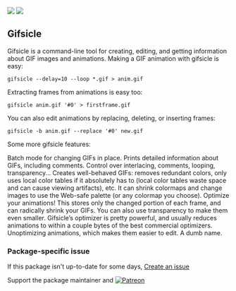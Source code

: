 [![](https://img.shields.io/chocolatey/v/gifsicle?color=green&label=gifsicle)](https://chocolatey.org/packages/gifsicle) [![](https://img.shields.io/chocolatey/dt/gifsicle)](https://chocolatey.org/packages/gifsicle)

## Gifsicle
Gifsicle is a command-line tool for creating, editing, and getting information about GIF images and animations. Making a GIF animation with gifsicle is easy:

```
gifsicle --delay=10 --loop *.gif > anim.gif
```
Extracting frames from animations is easy too:
```
gifsicle anim.gif '#0' > firstframe.gif
```
You can also edit animations by replacing, deleting, or inserting frames:
```
gifsicle -b anim.gif --replace '#0' new.gif
```
Some more gifsicle features:

Batch mode for changing GIFs in place.
Prints detailed information about GIFs, including comments.
Control over interlacing, comments, looping, transparency...
Creates well-behaved GIFs: removes redundant colors, only uses local color tables if it absolutely has to (local color tables waste space and can cause viewing artifacts), etc.
It can shrink colormaps and change images to use the Web-safe palette (or any colormap you choose).
Optimize your animations! This stores only the changed portion of each frame, and can radically shrink your GIFs. You can also use transparency to make them even smaller. Gifsicle’s optimizer is pretty powerful, and usually reduces animations to within a couple bytes of the best commercial optimizers.
Unoptimizing animations, which makes them easier to edit.
A dumb name.

### Package-specific issue
If this package isn't up-to-date for some days, [Create an issue](https://github.com/tunisiano187/Chocolatey-packages/issues/new/choose)

Support the package maintainer and [![Patreon](https://cdn.jsdelivr.net/gh/tunisiano187/Chocolatey-packages@d15c4e19c709e7148588d4523ffc6dd3cd3c7e5e/icons/patreon.png)](https://www.patreon.com/tunisiano)